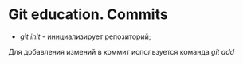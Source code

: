 # Git education. Commits

* *git init* - инициализирует репозиторий;

Для добавления измений в коммит используется команда *git add*